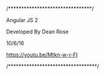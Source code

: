 
/********************************/

Angular JS 2

Developed By Dean Rose

10/6/16

https://youtu.be/Mtkn-w-r-FI

/**********************************/